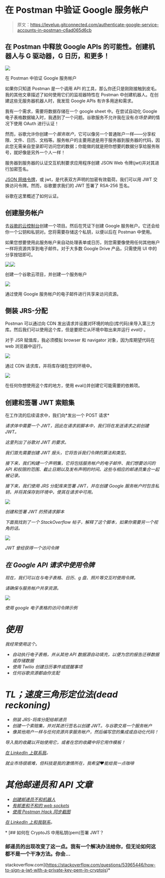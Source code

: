 # 在 Postman 中验证 Google 服务帐户

> 原文：<https://levelup.gitconnected.com/authenticate-google-service-accounts-in-postman-c6ad065d6cb>

## 在 Postman 中释放 Google APIs 的可能性。创建机器人与 G 驱动器，G 日历，和更多！

![](img/df2ab408c8ae19ef8e38267378db3c9d.png)

在 Postman 中验证 Google 服务帐户

如果你只知道 Postman 是一个调用 API 的工具，那么你还只是刚刚接触到皮毛。我的其他文章描述了如何使用它们的监视器特性在 Postman 中创建机器人。在创建这些无服务器机器人时，我发现 Google APIs 有许多用途和需求。

我有一个需求，需要将数据存储在一个 google sheet 中。在尝试自动化 Google 电子表格数据输入时，我遇到了一个问题。谷歌服务不允许我在没有*在场登录*的情况下使用 OAuth 进行认证！

然而，谷歌允许你创建一个*服务账户*，它可以像另一个普通账户一样——分享权限、文件、日历、文档等。服务帐户的主要用途是用于服务器到服务器的代码，因此您无需亲自登录即可访问您的数据；你能做的就是把你想要的数据分享给服务账号，就好像是另外一个人一样！

服务器到服务器的认证交互机制要求应用程序创建 JSON Web 令牌(jwt)并对其进行加密签名。

[JSON 网络令牌](https://jwt.io/)，或 jwt，是代表双方声明的加密有效载荷。我们可以用 JWT 交换访问令牌。然而，谷歌要求我们的 JWT 签署了 RSA-256 签名。

谷歌在这里概述了如何认证。

## 创建服务帐户

去[谷歌的云控制台](https://console.cloud.google.com/)创建一个项目。然后在凭证下创建 Google 服务帐户。它还会给你一个公钥和私钥对。您将需要存储这个私钥，以便以后在 Postman 中使用。

如果您想要使用此服务帐户来自动处理表单或日历，则您需要像使用任何其他帐户一样将资源共享到电子邮件。对于大多数 Google Drive 产品，只需使用 UI 中的分享按钮即可。

![](img/365de21c69bd0f49a6afc305b105ba05.png)![](img/54c57ca5ded9d733362b44524f670239.png)

创建一个谷歌云项目，并创建一个服务帐户

![](img/58d25b8a6442fbc25cd49bffd721c1c8.png)

通过使用 Google 服务帐户的电子邮件进行共享来访问资源。

## 侧装 JRS-分配

Postman 可以通过向 CDN 发出请求并设置对环境的响应(库代码)来导入第三方库。然后我们可以使用这个库，但是要把它从环境中取出来并运行 *eval()* 。

对于 JSR 赋值库，我必须模拟 browser 和 navigator 对象，因为库期望代码在 web 浏览器中运行。

![](img/44880105d4542f543cd8c7bf6aa5e1a3.png)

通过 CDN 请求库，并将库存储在您的环境中。

![](img/d51316ad572fbffe911f75ac2319f1fb.png)

在任何你想使用这个库的地方，使用 eval()并创建它可能需要的依赖项。

## 创建和签署 JWT 索赔集

在工作流的后续请求中，我们向[](https://oauth2.googleapis.com/token.)*发出一个 POST 请求*

*请求体中需要一个 JWT，因此在请求前脚本中，我们将在发送请求之前创建 JWT。*

*这里列出了谷歌对 JWT 的要求。*

*我们首先需要创建 JWT 报头，它将告诉我们令牌的算法和类型。*

*接下来，我们构建一个声明集，它将包括服务帐户的电子邮件、我们想要访问的 API 和权限的范围、截止日期以及发布声明的时间。这些与相应的邮递员集合一起被记录。*

*接下来，我们使用 JRS 分配库来签署 JWT，并在创建 Google 服务帐户时包含私钥，并将其保存到环境中，使其在请求中可用。*

*![](img/b80e67af4d589c522a6c70c6054d2243.png)*

*创建和签署 JWT 的预请求脚本*

*下面我找到了一个 StackOverflow 帖子，解释了这个脚本，如果你需要另一个视角的话。*

*![](img/ac16f2758bdafc57675f55d4d20733b6.png)*

*JWT 曾经获得一个访问令牌*

## *在 Google API 请求中使用令牌*

*现在，我们可以在与电子表格、日历、g 盘、照片等交互时使用令牌。*

*请确保与服务帐户共享资源。*

*![](img/514e976e1bed9ecdf91596d363110363.png)*

*使用 google 电子表格的访问令牌示例*

# *使用*

*我经常使用这个。*

*   *自动执行电子表格，并从其他 API 数据源自动填充，以便为您的报告迁移数据或存储数据*
*   *使用 Twilio 创建日历事件或提醒事项*
*   *任何谷歌资源都由你支配*

# *TL；速度三角形定位法(dead reckoning)*

*   *侧装 JRS-将库分配给邮递员*
*   *创建一个索赔集，并对其进行签名以创建 JWT。与谷歌交易一个服务帐户*
*   *像其他用户一样与任何资源共享服务帐户，然后编写您的集成或自动化代码！*

*导入我的收藏以开始使用它，或者在您的收藏中将它用作模板！*

*[在 LinkedIn 上联系我](https://www.linkedin.com/in/stcalica/)。*

*就业市场很艰难，但科技是我的激情所在，我希望❤能给我一点咖啡*

# *其他邮递员和 API 文章*

*   *[创建邮递员不和机器人](/automate-the-boring-stuff-with-postman-discord-bots-9a2ad0088792)*
*   *[有邮差和不和的 web sockets](/websockets-with-postman-and-discord-db26efed56c1)*
*   *[使用 Postman Hack 同步截图](https://medium.com/swlh/automate-the-boring-stuff-with-postman-syncing-product-screenshots-3af6e0e2e2cf)*

*[在 LinkedIn 上和我联系](https://www.linkedin.com/in/stcalica/)。*

*[](https://stackoverflow.com/questions/53965446/how-to-sign-a-jwt-with-a-private-key-pem-in-cryptojs) [## 如何在 CryptoJS 中用私钥(pem)签署 JWT？

### 邮递员的出现改变了这一点。我有一个解决办法给你，但无论如何这都不是一个干净方法。你会…

stackoverflow.com](https://stackoverflow.com/questions/53965446/how-to-sign-a-jwt-with-a-private-key-pem-in-cryptojs)*